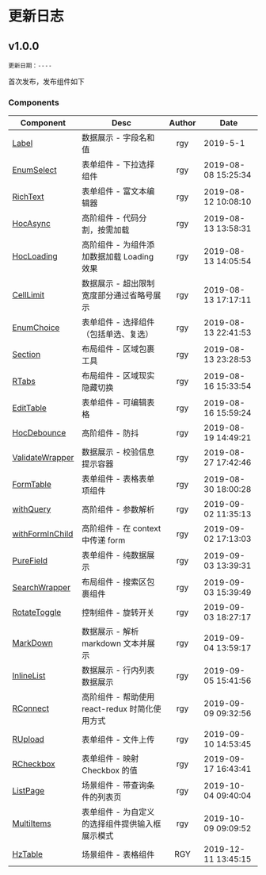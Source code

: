 # 更新日志

## v1.0.0

`更新日期：----`

首次发布，发布组件如下

### Components

| Component                                                 | Desc                                            | Author | Date                |
| --------------------------------------------------------- | ----------------------------------------------- | :----: | ------------------- |
| [Label](./components/Label/README.md)                     | 数据展示 - 字段名和值                           |  rgy   | 2019-5-1            |
| [EnumSelect](./components/EnumSelect/README.md)           | 表单组件 - 下拉选择组件                         |  rgy   | 2019-08-08 15:25:34 |
| [RichText](./components/RichText/README.md)               | 表单组件 - 富文本编辑器                         |  rgy   | 2019-08-12 10:08:10 |
| [HocAsync](./components/HocAsync/README.md)               | 高阶组件 - 代码分割，按需加载                   |  rgy   | 2019-08-13 13:58:31 |
| [HocLoading](./components/HocLoading/README.md)           | 高阶组件 - 为组件添加数据加载 Loading 效果      |  rgy   | 2019-08-13 14:05:54 |
| [CellLimit](./components/CellLimit/README.md)             | 数据展示 - 超出限制宽度部分通过省略号展示       |  rgy   | 2019-08-13 17:17:11 |
| [EnumChoice](./components/EnumChoice/README.md)           | 表单组件 - 选择组件（包括单选、复选）           |  rgy   | 2019-08-13 22:41:53 |
| [Section](./components/Section/README.md)                 | 布局组件 - 区域包裹工具                         |  rgy   | 2019-08-13 23:28:53 |
| [RTabs](./components/RTabs/README.md)                     | 布局组件 - 区域现实隐藏切换                     |  rgy   | 2019-08-16 15:33:54 |
| [EditTable](./components/EditTable/README.md)             | 表单组件 - 可编辑表格                           |  rgy   | 2019-08-16 15:59:24 |
| [HocDebounce](./components/HocDebounce/README.md)         | 高阶组件 - 防抖                                 |  rgy   | 2019-08-19 14:49:21 |
| [ValidateWrapper](./components/ValidateWrapper/README.md) | 数据展示 - 校验信息提示容器                     |  rgy   | 2019-08-27 17:42:46 |
| [FormTable](./components/FormTable/README.md)             | 表单组件 - 表格表单项组件                       |  rgy   | 2019-08-30 18:00:28 |
| [withQuery](./components/withQuery/README.md)             | 高阶组件 - 参数解析                             |  rgy   | 2019-09-02 11:35:13 |
| [withFormInChild](./components/withFormInChild/README.md) | 高阶组件 - 在 context 中传递 form               |  rgy   | 2019-09-02 17:13:03 |
| [PureField](./components/PureField/README.md)             | 表单组件 - 纯数据展示                           |  rgy   | 2019-09-03 13:39:31 |
| [SearchWrapper](./components/SearchWrapper/README.md)     | 布局组件 - 搜索区包裹组件                       |  rgy   | 2019-09-03 15:39:49 |
| [RotateToggle](./components/RotateToggle/README.md)       | 控制组件 - 旋转开关                             |  rgy   | 2019-09-03 18:27:17 |
| [MarkDown](./components/MarkDown/README.md)               | 数据展示 - 解析 markdown 文本并展示             |  rgy   | 2019-09-04 13:59:17 |
| [InlineList](./components/InlineList/README.md)           | 数据展示 - 行内列表数据展示                     |  rgy   | 2019-09-05 15:41:56 |
| [RConnect](./components/RConnect/README.md)               | 高阶组件 - 帮助使用 react-redux 时简化使用方式  |  rgy   | 2019-09-09 09:32:56 |
| [RUpload](./components/RUpload/README.md)                 | 表单组件 - 文件上传                             |  rgy   | 2019-09-10 14:53:45 |
| [RCheckbox](./components/RCheckbox/README.md)             | 表单组件 - 映射 Checkbox 的值                   |  rgy   | 2019-09-17 16:43:41 |
| [ListPage](./components/ListPage/README.md)               | 场景组件 - 带查询条件的列表页                   |  rgy   | 2019-10-04 09:40:04 |
| [MultiItems](./components/MultiItems/README.md)           | 表单组件 - 为自定义的选择组件提供输入框展示模式 |  rgy   | 2019-10-09 09:09:52 |
| [HzTable](./components/HzTable/README.md)                 | 场景组件 - 表格组件                             |  RGY   | 2019-12-11 13:45:15 |
